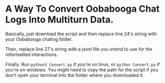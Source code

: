 # A Way To Convert Oobabooga Chat Logs Into Multiturn Data.

Basically, just download the script and then replace line 24's string with your Oobabooga chatlog folder.

Then, replace line 27's string with a jsonl file you intend to use for the reformatted interactions.

Finally. Run `python3 Convert.py` if you're on linux, or `python Convert.py` if you're on windows. You might need to copy the path for the script if you don't open your terminal into the folder where you downloaded it.
